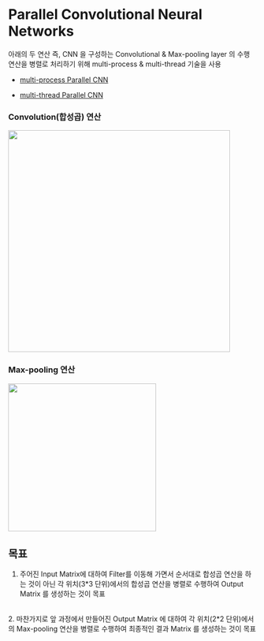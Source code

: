 # Parallel Convolutional Neural Networks

아래의 두 연산 즉, CNN 을 구성하는 Convolutional & Max-pooling layer 의 수행 연산을 병렬로 처리하기 위해 multi-process & multi-thread 기술을 사용

- [multi-process Parallel CNN](Process_based%20Paralell%20CNN) 

- [multi-thread Parallel CNN](Thread_based%20Paralell%20CNN)



### Convolution(합성곱) 연산
<img src="https://user-images.githubusercontent.com/67847920/105355071-de25b500-5c34-11eb-9792-5c60ecc5ce38.png" width="450"/>



### Max-pooling 연산
<img src="https://user-images.githubusercontent.com/67847920/105355639-c1d64800-5c35-11eb-87ed-8d7757485b7f.png" width="300"/>

<br>

목표
--

1. 주어진 Input Matrix에 대하여 Filter를 이동해 가면서 순서대로 합성곱 연산을 하는 것이 아닌
    각 위치(3*3 단위)에서의 합성곱 연산을 병렬로 수행하여 Output Matrix 를 생성하는 것이 목표
<br>
2. 마찬가지로 앞 과정에서 만들어진 Output Matrix 에 대하여 각 위치(2*2 단위)에서의 Max-pooling 연산을 병렬로 수행하여 최종적인 결과 Matrix 를 생성하는 것이 목표